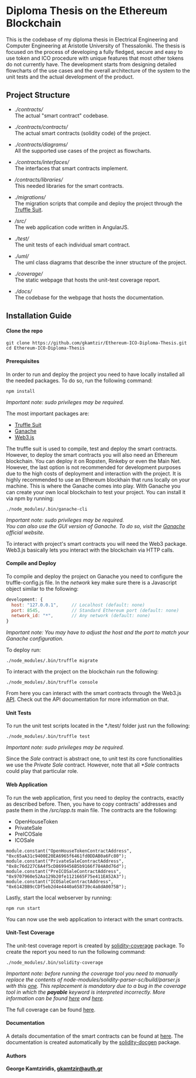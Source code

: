 # Diploma Thesis on the Ethereum Blockchain

This is the codebase of my diploma thesis in Electrical Engineering and Computer Engineering at Aristotle University of Thessaloniki. The thesis is focused on the process of developing a fully fledged, secure and easy to use token and ICO procedure with unique features that most other tokens do not currently have. The development starts from designing detailed flowcharts of the use cases and the overall architecture of the system to the unit tests and the actual development of the product.

## Project Structure

- *./contracts/*<br />
The actual "smart contract" codebase.

- *./contracts/contracts/*<br />
The actual smart contracts (solidity code) of the project.

- *./contracts/diagrams/*<br />
All the supported use cases of the project as flowcharts.

- *./contracts/interfaces/*<br />
The interfaces that smart contracts implement.

- */contracts/libraries/*<br />
This needed libraries for the smart contracts.

- *./migrations/*<br />
The migration scripts that compile and deploy the project through the [Truffle Suit](https://github.com/trufflesuite/truffle).

- */src/*<br />
The web application code written in AngularJS.

- *./test/*<br />
The unit tests of each individual smart contract.

- *./uml/*<br />
The uml class diagrams that describe the inner structure of the project.

- *./coverage/*<br />
The static webpage that hosts the unit-test coverage report.

- *./docs/*<br />
The codebase for the webpage that hosts the documentation.

## Installation Guide

#### Clone the repo

```
git clone https://github.com/gkamtzir/Ethereum-ICO-Diploma-Thesis.git
cd Ethereum-ICO-Diploma-Thesis
```

#### Prerequisites

In order to run and deploy the project you need to have locally installed all the needed packages. To do so, run the following command:

```
npm install
```

*Important note: sudo privileges may be required.*

The most important packages are:
- [Truffle Suit](https://github.com/trufflesuite/truffle)
- [Ganache](https://github.com/trufflesuite/ganache)
- [Web3.js](https://github.com/ethereum/web3.js/)

The truffle suit is used to compile, test and deploy the smart contracts. However, to deploy the smart contracts you will also need an Ethereum blockchain. You can deploy it on Ropsten, Rinkeby or even the Main Net. However, the last option is not recommended for development purposes due to the high costs of deployment and interaction with the project. It is highly recommended to use an Ethereum blockhain that runs locally on your machine. This is where the Ganache comes into play. With Ganache you can create your own local blockchain to test your project. You can install it via npm by running:

```
./node_modules/.bin/ganache-cli
```

*Important note: sudo privileges may be required.*<br />
*You can also use the GUI version of Ganache. To do so, visit the [Ganache](https://truffleframework.com/ganache) official website.*

To interact with project's smart contracts you will need the Web3 package. Web3.js basically lets you interact with the blockchain via HTTP calls.

#### Compile and Deploy

To compile and deploy the project on Ganache you need to configure the truffle-config.js file. In the *network* key make sure there is a Javascript object similar to the following:

```Javascript
development: {
  host: "127.0.0.1",     // Localhost (default: none)
  port: 8545,            // Standard Ethereum port (default: none)
  network_id: "*",       // Any network (default: none)
}
```

*Important note: You may have to adjust the host and the port to match your Ganache configuration.*

To deploy run:

```
./node_modules/.bin/truffle migrate
```

To interact with the project on the blockchain run the following:

```
./node_modules/.bin/truffle console
```

From here you can interact with the smart contracts through the Web3.js [API](https://web3js.readthedocs.io/en/1.0/). Check out the API documentation for more information on that.

#### Unit Tests

To run the unit test scripts located in the *./test/ folder just run the following:

```
./node_modules/.bin/truffle test
```

*Important note: sudo privileges may be required.*

Since the *Sale* contract is abstract one, to unit test its core functionalities we use the *Private Sale* contract. However, note that all *\*Sale* contracts could play that particular role.

#### Web Application

To run the web application, first you need to deploy the contracts, exactly as described before. Then, you have to copy contracts' addresses and paste them in the */src/app.ts* main file. The contracts are the following:

- OpenHouseToken
- PrivateSale
- PreICOSale
- ICOSale

```
module.constant("OpenHouseTokenContractAddress", "0xc65aA31c9400E20EA6965f6461fd0DDAB0a6Fc80");
module.constant("PrivateSaleContractAddress", "0x8c76d227C6A4f5cD8699456B5b9166f784A0d76d");
module.constant("PreICOSaleContractAddress", "0x9707960e52Aa129b20fe1121665F75e411EA52A3");
module.constant("ICOSaleContractAddress", "0x6142BB9cCDf5eb2d4e4440a658739c4a8dA0075B");
```

Lastly, start the local webserver by running:

```
npm run start
```

You can now use the web application to interact with the smart contracts.

#### Unit-Test Coverage
The unit-test coverage report is created by [solidity-coverage](https://www.npmjs.com/package/solidity-coverage) package. To create the report you need to run the following command:

```
./node_modules/.bin/solidity-coverage
```

*Important note: before running the coverage tool you need to manually replace the contents of node-modules/solidity-parser-sc/build/parser.js with this [one](https://raw.githubusercontent.com/maxsam4/solidity-parser/solidity-0.5/build/parser.js). This replacement is mandatory due to a bug in the coverage tool in which the **payable** keyword is interpreted incorrectly. More information can be found [here](https://github.com/sc-forks/solidity-coverage/issues/316) and [here](https://github.com/sc-forks/solidity-parser/pull/18).*

The full coverage can be found [here](http://83.212.115.201/ethereum-thesis/coverage).

#### Documentation
A details documentation of the smart contracts can be found at [here](http://83.212.115.201/ethereum-thesis/documentation). The documentation is created automatically by the [solidity-docgen](https://www.npmjs.com/package/solidity-docgen) package.

#### Authors

**George Kamtziridis, gkamtzir@auth.gr**
